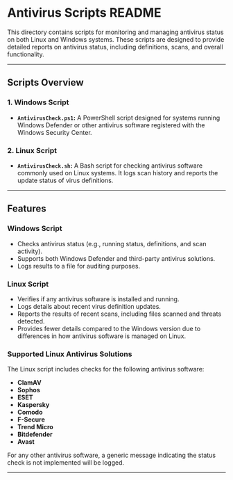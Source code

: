 # **Antivirus Scripts README**

This directory contains scripts for monitoring and managing antivirus status on both Linux and Windows systems. These scripts are designed to provide detailed reports on antivirus status, including definitions, scans, and overall functionality.

---

## **Scripts Overview**

### **1. Windows Script**

- **`AntivirusCheck.ps1`:** A PowerShell script designed for systems running Windows Defender or other antivirus software registered with the Windows Security Center.

### **2. Linux Script**

- **`AntivirusCheck.sh`:** A Bash script for checking antivirus software commonly used on Linux systems. It logs scan history and reports the update status of virus definitions.

---

## **Features**

### **Windows Script**
- Checks antivirus status (e.g., running status, definitions, and scan activity).
- Supports both Windows Defender and third-party antivirus solutions.
- Logs results to a file for auditing purposes.

### **Linux Script**
- Verifies if any antivirus software is installed and running.
- Logs details about recent virus definition updates.
- Reports the results of recent scans, including files scanned and threats detected.
- Provides fewer details compared to the Windows version due to differences in how antivirus software is managed on Linux.

### **Supported Linux Antivirus Solutions**
The Linux script includes checks for the following antivirus software:
- **ClamAV**
- **Sophos**
- **ESET**
- **Kaspersky**
- **Comodo**
- **F-Secure**
- **Trend Micro**
- **Bitdefender**
- **Avast**

For any other antivirus software, a generic message indicating the status check is not implemented will be logged.

---